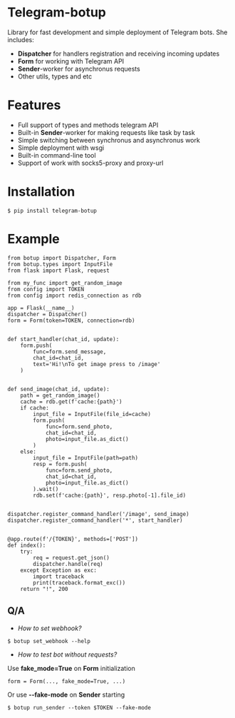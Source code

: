 # Telegram-botup

Library for fast development and simple deployment of Telegram bots. She includes:

- **Dispatcher** for handlers registration and receiving incoming updates
- **Form** for working with Telegram API
- **Sender**-worker for asynchronus requests
- Other utils, types and etc

# Features

- Full support of types and methods telegram API
- Built-in **Sender**-worker for making requests like task by task
- Simple switching between synchronus and asynchronus work
- Simple deployment with wsgi
- Built-in command-line tool
- Support of work with socks5-proxy and proxy-url



# Installation
```
$ pip install telegram-botup
```

# Example
```
from botup import Dispatcher, Form
from botup.types import InputFile
from flask import Flask, request

from my_func import get_random_image
from config import TOKEN
from config import redis_connection as rdb

app = Flask(__name__)
dispatcher = Dispatcher()
form = Form(token=TOKEN, connection=rdb)


def start_handler(chat_id, update):
    form.push(
        func=form.send_message,
        chat_id=chat_id,
        text='Hi!\nTo get image press to /image'
    )


def send_image(chat_id, update):
    path = get_random_image()
    cache = rdb.get(f'cache:{path}')
    if cache:
        input_file = InputFile(file_id=cache)
        form.push(
            func=form.send_photo,
            chat_id=chat_id,
            photo=input_file.as_dict()
        )
    else:
        input_file = InputFile(path=path)
        resp = form.push(
            func=form.send_photo,
            chat_id=chat_id,
            photo=input_file.as_dict()
        ).wait()
        rdb.set(f'cache:{path}', resp.photo[-1].file_id)


dispatcher.register_command_handler('/image', send_image)
dispatcher.register_command_handler('*', start_handler)


@app.route(f'/{TOKEN}', methods=['POST'])
def index():
    try:
        req = request.get_json()
        dispatcher.handle(req)
    except Exception as exc:
        import traceback
        print(traceback.format_exc())
    return "!", 200

```

## Q/A

* *How to set webhook?*

```
$ botup set_webhook --help
```

* *How to test bot without requests?*


Use **fake_mode=True** on **Form** initialization

```
form = Form(..., fake_mode=True, ...)
```

Or use **--fake-mode** on **Sender** starting

```
$ botup run_sender --token $TOKEN --fake-mode
```